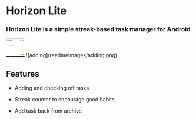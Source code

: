 # Horizon Lite 
### Horizon Lite is a simple streak-based task manager for Android
<img src="readmeImages/main_activity.png" width="50" height="50">
![adding](readmeImages/adding.png)

## Features
- Adding and checking off tasks

- Streak counter to encourage good habits

- Add task back from archive
